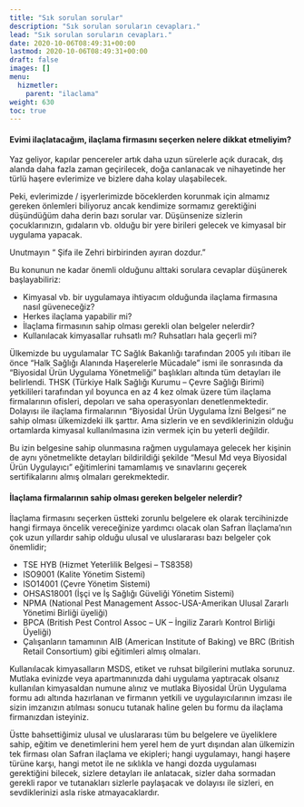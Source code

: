 ```yaml
---
title: "Sık sorulan sorular"
description: "Sık sorulan soruların cevapları."
lead: "Sık sorulan soruların cevapları."
date: 2020-10-06T08:49:31+00:00
lastmod: 2020-10-06T08:49:31+00:00
draft: false
images: []
menu:
  hizmetler:
    parent: "ilaclama"
weight: 630
toc: true
---
```


#### Evimi ilaçlatacağım, ilaçlama firmasını seçerken nelere dikkat etmeliyim?

Yaz geliyor, kapılar pencereler artık daha uzun sürelerle açık duracak, dış alanda daha fazla zaman geçirilecek, doğa canlanacak ve nihayetinde her türlü haşere evlerimize ve bizlere daha kolay ulaşabilecek.

Peki, evlerimizde / işyerlerimizde böceklerden korunmak için almamız gereken önlemleri biliyoruz ancak kendimize sormamız gerektiğini düşündüğüm daha derin bazı sorular var. Düşünsenize sizlerin çocuklarınızın, gıdaların vb. olduğu bir yere birileri gelecek ve kimyasal bir uygulama yapacak.

Unutmayın “ Şifa ile Zehri birbirinden ayıran dozdur.”

Bu konunun ne kadar önemli olduğunu alttaki sorulara cevaplar düşünerek başlayabiliriz:

- Kimyasal vb. bir uygulamaya ihtiyacım olduğunda ilaçlama firmasına nasıl güveneceğiz?
- Herkes ilaçlama yapabilir mi?
- İlaçlama firmasının sahip olması gerekli olan belgeler nelerdir?
- Kullanılacak kimyasallar ruhsatlı mı? Ruhsatları hala geçerli mi?

Ülkemizde bu uygulamalar TC Sağlık Bakanlığı tarafından 2005 yılı itibarı ile önce “Halk Sağlığı Alanında Haşerelerle Mücadale” ismi ile sonrasında da “Biyosidal Ürün Uygulama Yönetmeliği” başlıkları altında tüm detayları ile belirlendi. THSK (Türkiye Halk Sağlığı Kurumu – Çevre Sağlığı Birimi) yetkilileri tarafından yıl boyunca en az 4 kez olmak üzere tüm ilaçlama firmalarının ofisleri, depoları ve saha operasyonları denetlenmektedir. Dolayısı ile ilaçlama firmalarının “Biyosidal Ürün Uygulama İzni Belgesi“ ne sahip olması ülkemizdeki ilk şarttır. Ama sizlerin ve en sevdiklerinizin olduğu ortamlarda kimyasal kullanılmasına izin vermek için bu yeterli değildir.

Bu izin belgesine sahip olunmasına rağmen uygulamaya gelecek her kişinin de aynı yönetmelikte detayları bildirildiği şekilde “Mesul Md veya Biyosidal Ürün Uygulayıcı” eğitimlerini tamamlamış ve sınavlarını geçerek sertifikalarını almış olmaları gerekmektedir.

#### İlaçlama firmalarının sahip olması gereken belgeler nelerdir?

İlaçlama firmasını seçerken üstteki zorunlu belgelere ek olarak tercihinizde hangi firmaya öncelik vereceğinize yardımcı olacak olan Safran İlaçlama’nın çok uzun yıllardır sahip olduğu ulusal ve uluslararası bazı belgeler çok önemlidir;

- TSE HYB (Hizmet Yeterlilik Belgesi – TS8358)
- ISO9001 (Kalite Yönetim Sistemi)
- ISO14001 (Çevre Yönetim Sistemi)
- OHSAS18001 (İşçi ve İş Sağlığı Güveliği Yönetim Sistemi)
- NPMA (National Pest Management Assoc-USA-Amerikan Ulusal Zararlı Yönetimi Birliği üyeliği)
- BPCA (British Pest Control Assoc – UK – İngiliz Zararlı Kontrol Birliği Üyeliği)
- Çalışanların tamamının AIB (American Institute of Baking) ve BRC (British Retail Consortium) gibi eğitimleri almış olmaları.

Kullanılacak kimyasalların MSDS, etiket ve ruhsat bilgilerini mutlaka sorunuz. Mutlaka evinizde veya apartmanınızda dahi uygulama yaptıracak olsanız kullanılan kimyasaldan numune alınız ve mutlaka Biyosidal Ürün Uygulama formu adı altında hazırlanan ve firmanın yetkili ve uygulayıcılarının imzası ile sizin imzanızın atılması sonucu tutanak haline gelen bu formu da ilaçlama firmanızdan isteyiniz.

Üstte bahsettiğimiz ulusal ve uluslararası tüm bu belgelere ve üyeliklere sahip, eğitim ve denetimlerini hem yerel hem de yurt dışından alan ülkemizin tek firması olan Safran ilaçlama ve ekipleri; hangi uygulamayı, hangi haşere türüne karşı, hangi metot ile ne sıklıkla ve hangi dozda uygulaması gerektiğini bilecek, sizlere detayları ile anlatacak, sizler daha sormadan gerekli rapor ve tutanakları sizlerle paylaşacak ve dolayısı ile sizleri, en sevdiklerinizi asla riske atmayacaklardır.
